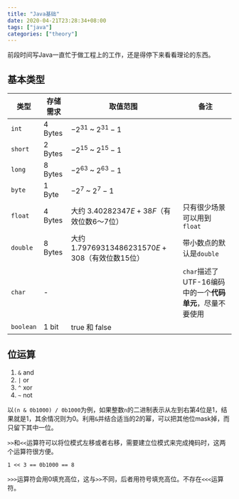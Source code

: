 ```yaml
---
title: "Java基础"
date: 2020-04-21T23:28:34+08:00
tags: ["java"]
categories: ["theory"]
---
```


前段时间写Java一直忙于做工程上的工作，还是得停下来看看理论的东西。

<!--more-->

## 基本类型

类型 | 存储需求 | 取值范围 | 备注
---|---|---|---
`int` | 4 Bytes | $-2^{31}$ ~ $2^{31}-1$
`short` | 2 Bytes | $-2^{15}$ ~ $2^{15}-1$
`long` | 8 Bytes | $-2^{63}$ ~ $2^{63}-1$
`byte` | 1 Byte | $-2^7$ ~ $2^7-1$
`float` | 4 Bytes | 大约 $3.40282347E+38F$（有效位数6～7位）| 只有很少场景可以用到`float`
`double` | 8 Bytes | 大约 $1.79769313486231570E+308$（有效位数15位）| 带小数点的默认是`double`
`char` | - | | `char`描述了UTF-16编码中的一个**代码单元**，尽量不要使用
`boolean` | 1 bit | true 和 false | 

## 位运算

1. `&` and
2. `|` or
3. `^` xor
4. `~` not

以`(n & 0b1000) / 0b1000`为例，如果整数`n`的二进制表示从左到右第4位是1，结果就是1，其余情况则为0。利用`&`并结合适当的2的幂，可以把其他位mask掉，而只留下其中一位。

`>>`和`<<`运算符可以将位模式左移或者右移，需要建立位模式来完成掩码时，这两个运算符很方便。

`1 << 3 == 0b1000 == 8`

`>>>`运算符会用0填充高位，这与`>>`不同，后者用符号填充高位。不存在`<<<`运算符。
